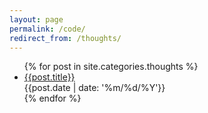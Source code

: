 ```yaml
---
layout: page
permalink: /code/
redirect_from: /thoughts/
---
```


<ul class="article-list list-unstyled">
{% for post in site.categories.thoughts %}
  <li class="article-list__item">
    <div><a href="{{post.url}}">{{post.title}}</a></div>
    <time class="small" datetime="{{post.date | date: '%Y-%m-%d %H:%M'}}">{{post.date | date: '%m/%d/%Y'}}</time>
  </li>
{% endfor %}
</ul>
